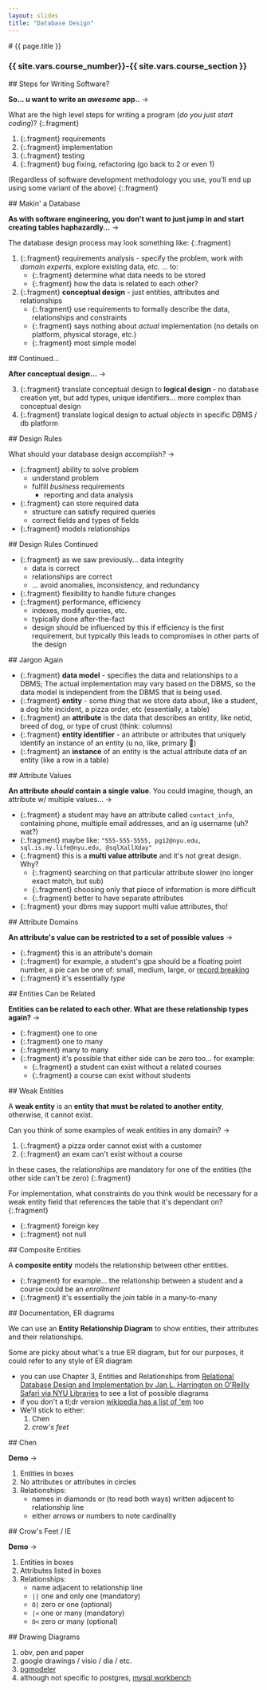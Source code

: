 ```yaml
---
layout: slides
title: "Database Design"
---
```


<script src="../../resources/js/table.js"></script>
<link rel="stylesheet" href="../../resources/css/data-table.css" type="text/css" media="screen" title="no title" charset="utf-8">

<section markdown="block" class="intro-slide">
# {{ page.title }}

### {{ site.vars.course_number}}-{{ site.vars.course_section }}

<p><small></small></p>
</section>

<section markdown="block">
## Steps for Writing Software?

__So... u want to write an _awesome_ app..__ &rarr;

What are the high level steps for writing a program (_do you just start coding_)?
{:.fragment}

1. {:.fragment} requirements
2. {:.fragment} implementation
3. {:.fragment} testing
4. {:.fragment} bug fixing, refactoring (go back to 2 or even 1)

(Regardless of software development methodology you use, you'll end up using some variant of the above)
{:.fragment}

</section>

<section markdown="block">
## Makin' a Database

__As with software engineering, you don't want to just jump in and start creating tables haphazardly...__ &rarr;

The database design process may look something like:
{:.fragment}

1. {:.fragment} requirements analysis - specify the problem, work with _domain experts_, explore existing data, etc. ... to: 
	* {:.fragment} determine what data needs to be stored 
	* {:.fragment} how the data is related to each other?
2. {:.fragment} __conceptual design__ - just entities, attributes and relationships
	* {:.fragment} use requirements to formally describe the data, relationships and constraints
	* {:.fragment} says nothing about _actual_ implementation (no details on platform, physical storage, etc.)	
	* {:.fragment} most simple model

</section>

<section markdown="block">
## Continued...

__After conceptual design...__ &rarr;

3. {:.fragment} translate conceptual design to __logical design__ - no database creation yet, but add types, unique identifiers... more complex than conceptual design
4. {:.fragment} translate logical design to actual _objects_ in specific DBMS / db platform

</section>
<section markdown="block">
## Design Rules

What should your database design accomplish? &rarr;

* {:.fragment} ability to solve problem
	* understand problem
	* fulfill _business_ requirements
		* reporting and data analysis
* {:.fragment} can store required data
	* structure can satisfy required queries
	* correct fields and types of fields
* {:.fragment}  models relationships

</section>

<section markdown="block">
## Design Rules Continued 

* {:.fragment}  as we saw previously... data integrity
	* data is correct
	* relationships are correct
	* ... avoid anomalies, inconsistency, and redundancy
*  {:.fragment} flexibility to handle future changes
*  {:.fragment} performance, efficiency
	* indexes, modify queries, etc.
	* typically done after-the-fact
	* design should be influenced by this if efficiency is the first requirement, but typically this leads to compromises in other parts of the design

</section>

<section markdown="block">
## Jargon Again

* {:.fragment} __data model__ - specifies the data and relationships to a DBMS; The actual implementation may vary based on the DBMS, so the data model is independent from the DBMS that is being used.
* {:.fragment} __entity__ - some _thing_ that we store data about, like a student, a dog bite incident, a pizza order, etc (essentially, a table)
* {:.fragment} an __attribute__ is the data that describes an entity, like netid, breed of dog, or type of crust (think: columns)
* {:.fragment} __entity identifier__ - an attribute or attributes that uniquely identify an instance of an entity (u no, like, primary 🔑)
* {:.fragment} an __instance__ of an entity is the actual attribute data of an entity (like a row in a table)
</section>


<section markdown="block">
## Attribute Values

__An attribute _should_ contain a single value__. You could imagine, though, an attribute w/ multiple values... &rarr;

* {:.fragment} a student may have an attribute called `contact_info`, containing phone, multiple email addresses, and an ig username (uh? wat?) 
* {:.fragment} maybe like: `"555-555-5555, pg12@nyu.edu, sql.is.my.life@nyu.edu, @sqlXallXday"`
* {:.fragment} this is a __multi value attribute__ <span class="fragment">and it's not great design. Why?</span>
	* {:.fragment} searching on that particular attribute slower (no longer exact match, but sub)
	* {:.fragment} choosing only that piece of information is more difficult
	* {:.fragment} better to have separate attributes
* {:.fragment} your dbms may support multi value attributes, tho!
</section>

<section markdown="block">
## Attribute Domains

__An attribute's value can be restricted to a set of possible values__ &rarr;

* {:.fragment} this is an attribute's domain
* {:.fragment} for example, a student's gpa should be a floating point number, a pie can be one of: small, medium, large, or [record breaking](https://imgur.com/gallery/YLFomNd)
* {:.fragment} it's essentially _type_

</section>

<section markdown="block">
## Entities Can be Related

__Entities can be related to each other. What are these relationship types again?__ &rarr;

* {:.fragment} one to one
* {:.fragment} one to many
* {:.fragment} many to many
* {:.fragment} it's possible that either side can be zero too... for example:
	* {:.fragment} a student can exist without a related courses
	* {:.fragment} a course can exist without students
</section>

<section markdown="block">
## Weak Entities

A __weak entity__ is an __entity that must be related to another entity__, otherwise, it cannot exist.

Can you think of some examples of weak entities in any domain? &rarr;

1. {:.fragment} a pizza order cannot exist with a customer
2. {:.fragment} an exam can't exist without a course 

In these cases, the relationships are mandatory for one of the entities (the other side can't be zero)
{:.fragment} 

For implementation, what constraints do you think would be necessary for a weak entity field that references the table that it's dependant on?
{:.fragment}

* {:.fragment} foreign key
* {:.fragment} not null

</section>

<section markdown="block">
## Composite Entities

A __composite entity__ models the relationship between other entities.

* {:.fragment} for example... the relationship between a student and a course could be an _enrollment_
* {:.fragment} it's essentially the _join_ table in a many-to-many

</section>

<section markdown="block">
## Documentation, ER diagrams 

We can use an __Entity Relationship Diagram__ to show entities, their attributes and their relationships.

Some are picky about what's a true ER diagram, but for our purposes, it could refer to any style of ER diagram

* you can use Chapter 3, Entities and Relationships from [Relational Database Design and Implementation by Jan L. Harrington on O'Reilly Safari via NYU Libraries](https://learning-oreilly-com.proxy.library.nyu.edu/library/view/relational-database-design/9780123747303/) to see a list of possible diagrams
* if you don't a tl;dr version [wikipedia has a list of 'em](https://en.wikipedia.org/wiki/Entity–relationship_model) too
* We'll stick to either:
	1. Chen
	2. _crow's feet_

</section>
<section markdown="block">
## Chen

__Demo__ &rarr;

1. Entities in boxes
2. No attributes or attributes in circles
3. Relationships:
	* names in diamonds or (to read both ways) written adjacent to relationship line
	* either arrows or numbers to note cardinality

</section>


<section markdown="block">
## Crow's Feet / IE

__Demo__ &rarr;

1. Entities in boxes
2. Attributes listed in boxes
3. Relationships:
	* name adjacent to relationship line
	* `||` one and only one (mandatory)
	* `O|` zero or one (optional) 
	* `|<` one or many (mandatory)
	* `O<` zero or many (optional)

</section>

<section markdown="block">
## Drawing Diagrams


1. obv, pen and paper
2. google drawings / visio / dia / etc.
3. [pgmodeler](https://pgmodeler.io/)
3. although not specific to postgres, [mysql workbench](https://www.mysql.com/products/workbench/)

</section>
